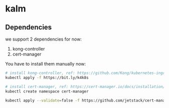 # kalm

## Dependencies

we support 2 dependencies for now:

1. kong-controller
2. cert-manager

You have to install them manually now:

```bash
# install kong-controller, ref: https://github.com/Kong/kubernetes-ingress-controller#get-started
kubectl apply -f https://bit.ly/k4k8s

# install cert-manager, ref: https://cert-manager.io/docs/installation/kubernetes/#installing-with-regular-manifests
kubectl create namespace cert-manager

kubectl apply --validate=false -f https://github.com/jetstack/cert-manager/releases/download/v0.13.1/cert-manager.yaml
```

